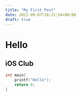 ```yaml
---
title: "My First Post"
date: 2021-09-07T10:21:54+08:00
draft: true
---
```


# Hello

## iOS Club

```C
int main{
    printf("Hello");
    return 0;
}
```